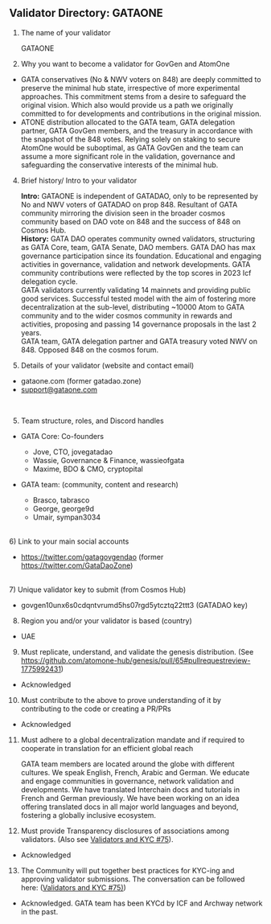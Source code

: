 ## Validator Directory: GATAONE

1) The name of your validator

    GATAONE

2) Why you want to become a validator for GovGen and AtomOne

  -  GATA conservatives (No & NWV voters on 848) are deeply committed to preserve the minimal hub state, irrespective of more experimental approaches. This commitment stems from a desire to safeguard the original vision. Which also would provide us a path we originally committed to for developments and contributions in the original mission.
  -  ATONE distribution allocated to the GATA team, GATA delegation partner, GATA GovGen members, and the treasury in accordance with the snapshot of the 848 votes. Relying solely on staking to secure AtomOne would be suboptimal, as GATA GovGen and the team can assume a more significant role in the validation, governance and safeguarding the conservative interests of the minimal hub.

4) Brief history/ Intro to your validator

    <b>Intro:</b> GATAONE is independent of GATADAO, only to be represented by No and NWV voters of GATADAO on prop 848. Resultant of GATA community mirroring the division seen in the broader cosmos community based on DAO vote on 848 and the success of 848 on Cosmos Hub.<br>
    <b>History:</b> GATA DAO operates community owned validators, structuring as GATA Core, team, GATA Senate, DAO members. GATA DAO has max governance participation since its foundation. Educational and engaging activities in governance, validation and network developments. GATA community contributions were reflected by the top scores in 2023 Icf delegation cycle.<br> 
    GATA validators currently validating 14 mainnets and providing public good services. Successful tested model with the aim of fostering more decentralization at the sub-level, distributing ~10000 Atom to GATA community and to the wider cosmos community in rewards and activities, proposing and passing 14 governance proposals in the last 2 years.<br> 
    GATA team, GATA delegation partner and GATA treasury voted NWV on 848. Opposed 848 on the cosmos forum. 

5) Details of your validator (website and contact email)

- gataone.com  (former gatadao.zone)
- support@gataone.com
<br>

5) Team structure, roles, and Discord handles<br>
- GATA Core: Co-founders<br>
  - Jove, CTO, jovegatadao
  - Wassie, Governance & Finance, wassieofgata
  - Maxime, BDO & CMO, cryptopital

- GATA team: (community, content and research)
  - Brasco, tabrasco
  - George, george9d
  - Umair, sympan3034

<br>
6) Link to your main social accounts

- https://twitter.com/gatagovgendao (former https://twitter.com/GataDaoZone)

<br>
7) Unique validator key to submit (from Cosmos Hub)

- govgen10unx6s0cdqntvrumd5hs07rgd5ytcztq22ttt3 (GATADAO key)

8) Region you and/or your validator is based (country)

- UAE

9) Must replicate, understand, and validate the genesis distribution. (See https://github.com/atomone-hub/genesis/pull/65#pullrequestreview-1775992431)

- Acknowledged

10) Must contribute to the above to prove understanding of it by contributing to the code or creating a PR/PRs

- Acknowledged

11) Must adhere to a global decentralization mandate and if required to cooperate in translation for an efficient global reach

    GATA team members are located around the globe with different cultures. We speak English, French, Arabic and German. We educate and engage communities in governance, network validation and developments. We have translated Interchain docs and tutorials in French and German previously.
    We have been working on an idea offering translated docs in all major world languages and beyond, fostering a globally inclusive ecosystem.

12) Must provide Transparency disclosures of associations among validators. (Also see [Validators and KYC #75](https://github.com/atomone-hub/genesis/issues/75#issue-2034573094)).

- Acknowledged

13) The Community will put together best practices for KYC-ing and approving validator submissions. The conversation can be followed here: ([Validators and KYC #75)](https://github.com/atomone-hub/genesis/issues/75#issue-2034573094))

- Acknowledged. GATA team has been KYCd by ICF and Archway network in the past.
